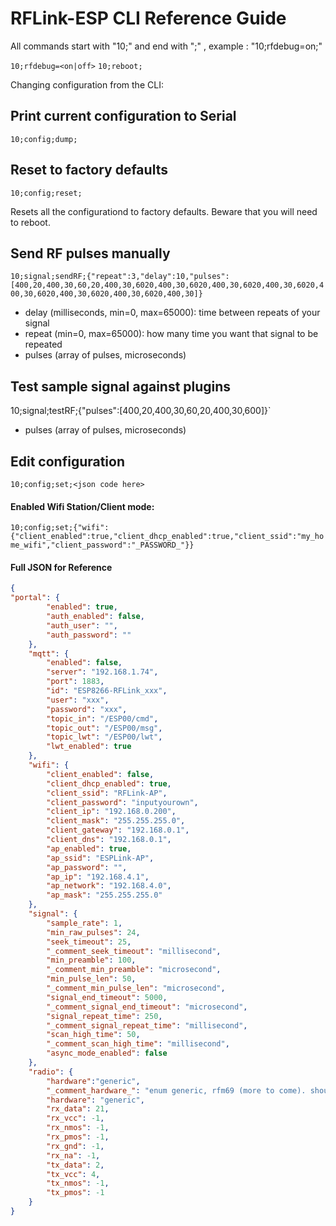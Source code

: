 # RFLink-ESP CLI Reference Guide


All commands start with "10;" and end with ";" , example : "10;rfdebug=on;"


`10;rfdebug=<on|off>`
`10;reboot;`


Changing configuration from the CLI:

## Print current configuration to Serial

`10;config;dump;`

## Reset to factory defaults

`10;config;reset;`

Resets all the configurationd to factory defaults. Beware that you will need to reboot.

## Send RF pulses manually

`10;signal;sendRF;{"repeat":3,"delay":10,"pulses":[400,20,400,30,60,20,400,30,6020,400,30,6020,400,30,6020,400,30,6020,400,30,6020,400,30,6020,400,30,6020,400,30]}`
- delay (milliseconds, min=0, max=65000): time between repeats of your signal
- repeat (min=0, max=65000): how many time you want that signal to be repeated
- pulses (array of pulses, microseconds)

## Test sample signal against plugins

10;signal;testRF;{"pulses":[400,20,400,30,60,20,400,30,600]}`
- pulses (array of pulses, microseconds)

## Edit configuration
`10;config;set;<json code here>`

#### Enabled Wifi Station/Client mode:

`10;config;set;{"wifi":{"client_enabled":true,"client_dhcp_enabled":true,"client_ssid":"my_home_wifi","client_password":"_PASSWORD_"}}`

#### Full JSON for Reference
````json
{
"portal": {
		"enabled": true,
		"auth_enabled": false,
		"auth_user": "",
		"auth_password": ""
	},
	"mqtt": {
		"enabled": false,
		"server": "192.168.1.74",
		"port": 1883,
		"id": "ESP8266-RFLink_xxx",
		"user": "xxx",
		"password": "xxx",
		"topic_in": "/ESP00/cmd",
		"topic_out": "/ESP00/msg",
		"topic_lwt": "/ESP00/lwt",
		"lwt_enabled": true
	},
	"wifi": {
		"client_enabled": false,
		"client_dhcp_enabled": true,
		"client_ssid": "RFLink-AP",
		"client_password": "inputyourown",
		"client_ip": "192.168.0.200",
		"client_mask": "255.255.255.0",
		"client_gateway": "192.168.0.1",
		"client_dns": "192.168.0.1",
		"ap_enabled": true,
		"ap_ssid": "ESPLink-AP",
		"ap_password": "",
		"ap_ip": "192.168.4.1",
		"ap_network": "192.168.4.0",
		"ap_mask": "255.255.255.0"
	},
	"signal": {
		"sample_rate": 1,
		"min_raw_pulses": 24,
		"seek_timeout": 25,
		"_comment_seek_timeout": "millisecond",
		"min_preamble": 100,
		"_comment_min_preamble": "microsecond",
		"min_pulse_len": 50,
		"_comment_min_pulse_len": "microsecond",
		"signal_end_timeout": 5000,
		"_comment_signal_end_timeout": "microsecond",
		"signal_repeat_time": 250,
		"_comment_signal_repeat_time": "millisecond",
		"scan_high_time": 50,
		"_comment_scan_high_time": "millisecond",
		"async_mode_enabled": false
	},
	"radio": {
		"hardware":"generic",
		"_comment_hardware_": "enum generic, rfm69 (more to come). should be in a SELECT box",
		"hardware": "generic",
		"rx_data": 21,
		"rx_vcc": -1,
		"rx_nmos": -1,
		"rx_pmos": -1,
		"rx_gnd": -1,
		"rx_na": -1,
		"tx_data": 2,
		"tx_vcc": 4,
		"tx_nmos": -1,
		"tx_pmos": -1
	}
}
````
